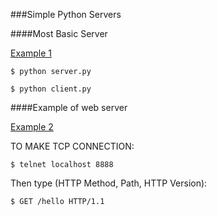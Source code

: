 ###Simple Python Servers

####Most Basic Server

[Example 1](http://www.tutorialspoint.com/python/python_networking.htm)

```
$ python server.py

```

```
$ python client.py

```

####Example of web server

[Example 2](https://ruslanspivak.com/lsbaws-part1/)

TO MAKE TCP CONNECTION:

```
$ telnet localhost 8888

```
Then type (HTTP Method, Path, HTTP Version):

```
$ GET /hello HTTP/1.1

```